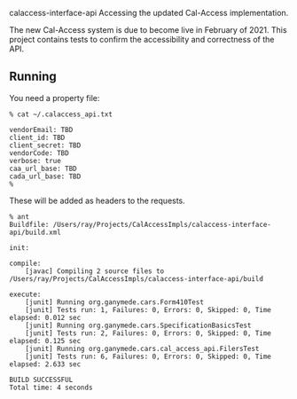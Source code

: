 
calaccess-interface-api
Accessing the updated Cal-Access implementation.

The new Cal-Access system is due to become live in February of 2021. This project contains
tests to confirm the accessibility and correctness of the API.

## Running ##

You need a property file:

```
% cat ~/.calaccess_api.txt

vendorEmail: TBD
client_id: TBD
client_secret: TBD
vendorCode: TBD
verbose: true
caa_url_base: TBD
cada_url_base: TBD
% 
```
These will be added as headers to the requests.


```
% ant     
Buildfile: /Users/ray/Projects/CalAccessImpls/calaccess-interface-api/build.xml

init:

compile:
    [javac] Compiling 2 source files to /Users/ray/Projects/CalAccessImpls/calaccess-interface-api/build

execute:
    [junit] Running org.ganymede.cars.Form410Test
    [junit] Tests run: 1, Failures: 0, Errors: 0, Skipped: 0, Time elapsed: 0.012 sec
    [junit] Running org.ganymede.cars.SpecificationBasicsTest
    [junit] Tests run: 2, Failures: 0, Errors: 0, Skipped: 0, Time elapsed: 0.125 sec
    [junit] Running org.ganymede.cars.cal_access_api.FilersTest
    [junit] Tests run: 6, Failures: 0, Errors: 0, Skipped: 0, Time elapsed: 2.633 sec

BUILD SUCCESSFUL
Total time: 4 seconds
```
